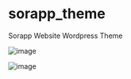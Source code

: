 # sorapp_theme
Sorapp Website Wordpress Theme

![image](https://user-images.githubusercontent.com/45543047/154811226-26a66085-8b83-48bb-a530-84f9ecf400f6.png)

![image](https://user-images.githubusercontent.com/45543047/154811244-a445d974-faca-4c09-a302-01a3f22c06a2.png)
